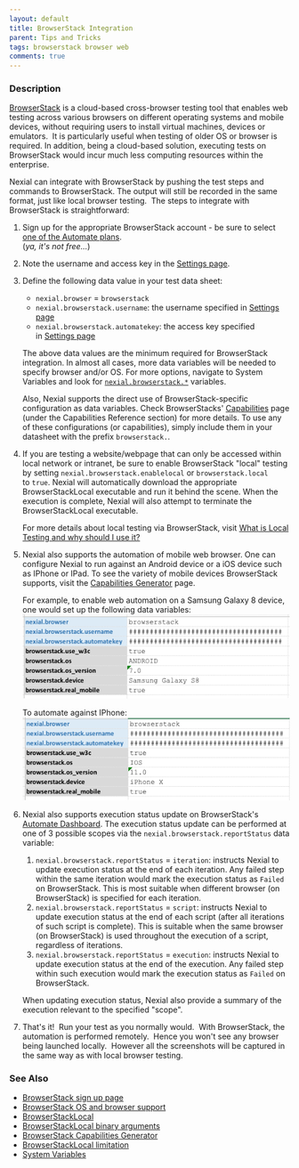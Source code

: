 ```yaml
---
layout: default
title: BrowserStack Integration
parent: Tips and Tricks
tags: browserstack browser web
comments: true
---
```



### Description
<a href="https://www.browserstack.com/" class="external-link" target="_nexial_link">BrowserStack</a> is a cloud-based 
cross-browser testing tool that enables web testing across various browsers on different operating systems and mobile 
devices, without requiring users to install virtual machines, devices or emulators.  It is particularly useful when 
testing of older OS or browser is required. In addition, being a cloud-based solution, executing tests on BrowserStack 
would incur much less computing resources within the enterprise.

Nexial can integrate with BrowserStack by pushing the test steps and commands to BrowserStack. The output will still 
be recorded in the same format, just like local browser testing.  The steps to integrate with BrowserStack is 
straightforward:

1. Sign up for the appropriate BrowserStack account - be sure to select 
   <a href="https://www.browserstack.com/accounts/subscriptions" class="external-link" target="_nexial_link">one of the 
   Automate plans</a>.<br/>(_ya, it's not free..._)

2. Note the username and access key in the <a href="https://www.browserstack.com/accounts/settings" 
   class="external-link" target="_nexial_link">Settings page</a>.

3. Define the following data value in your test data sheet:
   - `nexial.browser` = `browserstack`
   - `nexial.browserstack.username`: the username specified in <a href="https://www.browserstack.com/accounts/settings" 
     class="external-link" target="_nexial_link">Settings page</a>
   - `nexial.browserstack.automatekey`: the access key specified in <a href="https://www.browserstack.com/accounts/settings" 
     class="external-link" target="_nexial_link">Settings page</a>

   The above data values are the minimum required for BrowserStack integration. In almost all cases, more data variables
   will be needed to specify browser and/or OS. For more options, navigate to System Variables and look for 
   [`nexial.browserstack.*`](../systemvars/index#nexial.browserstack.username) variables.
   
   Also, Nexial supports the direct use of BrowserStack-specific configuration as data variables.  Check BrowserStacks'
   <a href="https://www.browserstack.com/automate/capabilities#" class="external-link" target="_nexial_link">Capabilities</a>
   page (under the Capabilities Reference section) for more details. To use any of these configurations (or capabilities),
   simply include them in your datasheet with the prefix `browserstack.`.

4. If you are testing a website/webpage that can only be accessed within local network or intranet, be sure to enable
   BrowserStack "local" testing by setting `nexial.browserstack.enablelocal` or `browserstack.local` to `true`. Nexial
   will automatically download the appropriate BrowserStackLocal executable and run it behind the scene.  When the 
   execution is complete, Nexial will also attempt to terminate the BrowserStackLocal executable.
   
   For more details about local testing via BrowserStack, visit 
   <a href="https://www.browserstack.com/question/506" class="external-link" target="_nexial_link">What is Local 
   Testing and why should I use it?</a>

5. Nexial also supports the automation of mobile web browser. One can configure Nexial to run against an Android device
   or a iOS device such as IPhone or IPad. To see the variety of mobile devices BrowserStack supports, visit the 
   <a href="https://www.browserstack.com/automate/capabilities#" class="external-link" target="_nexial_link">
   Capabilities Generator</a> page.

   For example, to enable web automation on a Samsung Galaxy 8 device, one would set up the following data variables:<br/>
   ![](image/BrowserStackIntegration_01.png)<br/>
   
   To automate against IPhone:<br/>
   ![](image/BrowserStackIntegration_02.png)<br/>

6. Nexial also supports execution status update on BrowserStack's <a href="https://automate.browserstack.com/" 
   class="external-link" target="_nexial_link">Automate Dashboard</a>. The execution status update can be performed at 
   one of 3 possible scopes via the `nexial.browserstack.reportStatus` data variable:
   1. `nexial.browserstack.reportStatus` = `iteration`: instructs Nexial to update execution status at the end of each 
      iteration. Any failed step within the same iteration would mark the execution status as `Failed` on BrowserStack. 
      This is most suitable when different browser (on BrowserStack) is specified for each iteration. 
   2. `nexial.browserstack.reportStatus` = `script`: instructs Nexial to update execution status at the end of each 
      script (after all iterations of such script is complete). This is suitable when the same browser (on BrowserStack) 
      is used throughout the execution of a script, regardless of iterations.
   3. `nexial.browserstack.reportStatus` = `execution`: instructs Nexial to update execution status at the end of the 
      execution. Any failed step within such execution would mark the execution status as `Failed` on BrowserStack. 

   When updating execution status, Nexial also provide a summary of the execution relevant to the specified "scope". 

7. That's it!  Run your test as you normally would.  With BrowserStack, the automation is performed remotely.  Hence 
   you won't see any browser being launched locally.  However all the screenshots will be captured in the same way as 
   with local browser testing.


### See Also
- <a href="https://www.browserstack.com/accounts/subscriptions" class="external-link" target="_nexial_link">BrowserStack sign up page</a>
- <a href="https://www.browserstack.com/list-of-browsers-and-platforms?product=automate" class="external-link" target="_nexial_link">BrowserStack OS and browser support</a>
- <a href="https://www.browserstack.com/local-testing#command-line" class="external-link" target="_nexial_link">BrowserStackLocal</a>
- <a href="https://www.browserstack.com/local-testing#modifiers" class="external-link" target="_nexial_link">BrowserStackLocal binary arguments</a>
- <a href="https://www.browserstack.com/automate/capabilities" class="external-link" target="_nexial_link">BrowserStack Capabilities Generator</a>
- <a href="https://www.browserstack.com/local-testing#supported" class="external-link" target="_nexial_link">BrowserStackLocal limitation</a>
- [System Variables](../systemvars)
